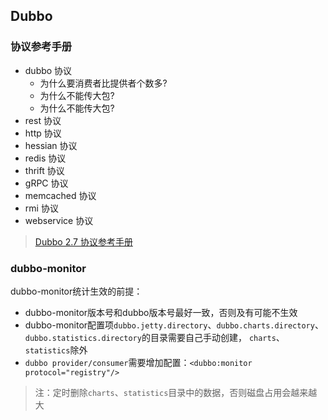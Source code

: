 ## Dubbo

### 协议参考手册

* dubbo 协议
    * 为什么要消费者比提供者个数多?
    * 为什么不能传大包?
    * 为什么不能传大包?
* rest 协议
* http 协议
* hessian 协议
* redis 协议
* thrift 协议
* gRPC 协议
* memcached 协议
* rmi 协议
* webservice 协议

> [Dubbo 2.7 协议参考手册](http://dubbo.apache.org/zh/docs/v2.7/user/references/protocol/)

### dubbo-monitor

dubbo-monitor统计生效的前提：
* dubbo-monitor版本号和dubbo版本号最好一致，否则及有可能不生效
* dubbo-monitor配置项`dubbo.jetty.directory`、`dubbo.charts.directory`、`dubbo.statistics.directory`的目录需要自己手动创建，
`charts`、`statistics`除外
* `dubbo provider/consumer`需要增加配置：`<dubbo:monitor protocol="registry"/>`

> 注：定时删除`charts`、`statistics`目录中的数据，否则磁盘占用会越来越大



